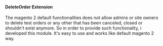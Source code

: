 #### DeleteOrder Extension

The magento 2 default functionalities does not allow admins or site owners to delete test orders or any other that has been canceled, closed or shouldn't exist anymore.
So in order to provide such functionality, i developed this module. 
It's easy to use and works like default magento 2 way.  